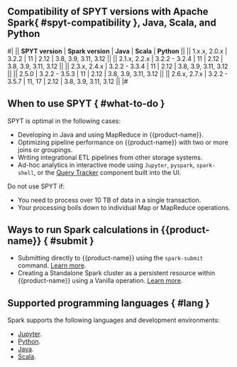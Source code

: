 
## Compatibility of SPYT versions with Apache Spark{ #spyt-compatibility }, Java, Scala, and Python

#|
|| **SPYT version** | **Spark version** | **Java** | **Scala** | **Python** ||
|| 1.x.x, 2.0.x | 3.2.2 | 11 | 2.12 | 3.8, 3.9, 3.11, 3.12 ||
|| 2.1.x, 2.2.x | 3.2.2 - 3.2.4 | 11 | 2.12 | 3.8, 3.9, 3.11, 3.12 ||
|| 2.3.x, 2.4.x | 3.2.2 - 3.3.4 | 11 | 2.12 | 3.8, 3.9, 3.11, 3.12 ||
|| 2.5.0 | 3.2.2 - 3.5.3 | 11 | 2.12 | 3.8, 3.9, 3.11, 3.12 ||
|| 2.6.x, 2.7.x | 3.2.2 - 3.5.7 | 11, 17 | 2.12 | 3.8, 3.9, 3.11, 3.12 ||
|#


## When to use SPYT { #what-to-do }

SPYT is optimal in the following cases:
- Developing in Java and using MapReduce in {{product-name}}.
- Optimizing pipeline performance on {{product-name}} with two or more joins or groupings.
- Writing integrational ETL pipelines from other storage systems.
- Ad-hoc analytics in interactive mode using `Jupyter`, `pyspark`, `spark-shell`, or the [Query Tracker](../../../../user-guide/query-tracker/about.md) component built into the UI.

Do not use SPYT if:
- You need to process over 10 TB of data in a single transaction.
- Your processing boils down to individual Map or MapReduce operations.

## Ways to run Spark calculations in {{product-name}} { #submit }

- Submitting directly to {{product-name}} using the `spark-submit` command. [Learn more](../../../../user-guide/data-processing/spyt/launch.md#submit).
- Creating a Standalone Spark cluster as a persistent resource within {{product-name}} using a Vanilla operation. [Learn more](../../../../user-guide/data-processing/spyt/launch.md#standalone).

## Supported programming languages { #lang }

Spark supports the following languages and development environments:

* [Jupyter](../../../../user-guide/data-processing/spyt/API/spyt-jupyter.md).
* [Python](../../../../user-guide/data-processing/spyt/API/spyt-python.md).
* [Java](../../../../user-guide/data-processing/spyt/API/spyt-java.md).
* [Scala](../../../../user-guide/data-processing/spyt/API/spyt-scala.md).


